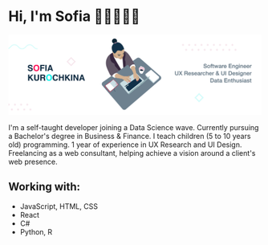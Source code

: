 # Hi, I'm Sofia 👋🏻👩🏽‍💻

<img src="https://github.com/kysofi/github_presence/blob/master/Sofia.png" alt="banner that says Sofia Kurochkina">

I'm a self-taught developer joining a Data Science wave. Currently pursuing a Bachelor's degree in Business & Finance. I teach children (5 to 10 years old) programming. 1 year of experience in UX Research and UI Design. Freelancing as a web consultant, helping achieve a vision around a client's web presence.

## Working with: 
- JavaScript, HTML, CSS
- React
- C#
- Python, R
